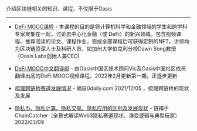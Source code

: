 介绍区块链相关的知识、课程，不仅限于Oasis

------

- [DeFi MOOC课程](https://defi-learning.org/) - 本课程的目的是将计算机科学和金融领域的学生和跨学科专家聚集在一起，讨论去中心化金融（或 DeFi）的新兴领域。包含视频课程、推荐阅读的论文、课程作业，完成全部课程后可获得定制的NFT。讲师均为区块链资深人士及科研人员，如加州大学伯克利分校Dawn Song教授（Oasis Labs创始人兼CEO)

- [DeFi MOOC中文翻译组](https://space.bilibili.com/1522784883) - 由Oasis中国区技术顾问Vic及Oasis中国社区成员翻译出品的DeFi MOOC视频课程，2022年2月更新第一期，正逐步更新

- [梳理跨链桥赛道发展情况](https://www.0daily.com/post/5174721) - 摘自0daily.com 2021/12/05 ，梳理跨链桥的现状及发展

- [隐私币、隐私计算、隐私交易、隐私应用的区别及发展现状](https://www.panewslab.com/zh/articledetails/D23276048.html) - 链捕手ChainCatcher（全景式解读Web3隐私赛道现状、演变逻辑与典型玩家） 2022/03/09 